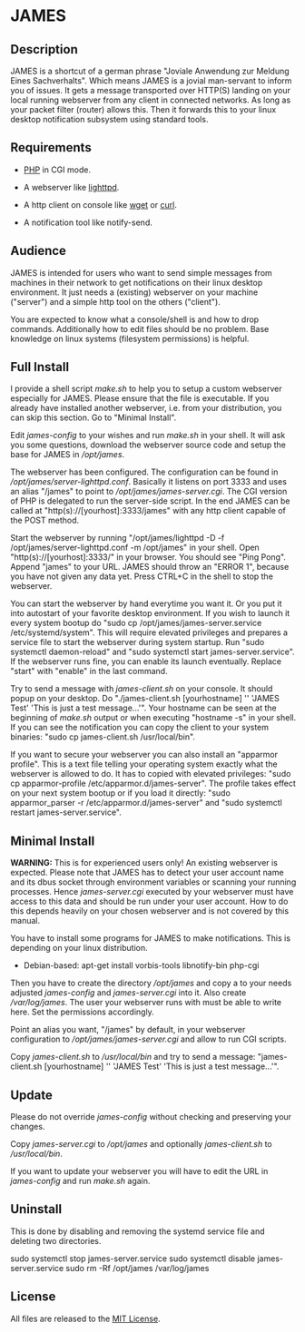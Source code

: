 # JAMES

## Description

JAMES is a shortcut of a german phrase "Joviale Anwendung zur Meldung Eines
Sachverhalts". Which means JAMES is a jovial man-servant to inform you of
issues. It gets a message transported over HTTP(S) landing on your local running
webserver from any client in connected networks. As long as your packet filter
(router) allows this. Then it forwards this to your linux desktop notification 
subsystem using standard tools.

## Requirements

* [PHP](http://www.php.net/) in CGI mode.

* A webserver like [lighttpd](https://www.lighttpd.net/).

* A http client on console like [wget](https://www.gnu.org/software/wget/) or [curl](http://curl.haxx.se/).

* A notification tool like notify-send.

## Audience

JAMES is intended for users who want to send simple messages from machines in
their network to get notifications on their linux desktop environment. It just
needs a (existing) webserver on your machine ("server") and a simple http tool
on the others ("client").

You are expected to know what a console/shell is and how to drop commands.
Additionally how to edit files should be no problem. Base knowledge on linux
systems (filesystem permissions) is helpful.

## Full Install

I provide a shell script *make.sh* to help you to setup a custom webserver
especially for JAMES. Please ensure that the file is executable. If you
already have installed another webserver, i.e. from your distribution, you can
skip this section. Go to "Minimal Install".

Edit *james-config* to your wishes and run *make.sh* in your shell. It will ask
you some questions, download the webserver source code and setup the base for
JAMES in */opt/james*.

The webserver has been configured. The configuration can be found in
*/opt/james/server-lighttpd.conf*. Basically it listens on port 3333 and uses an
alias "/james" to point to */opt/james/james-server.cgi*. The CGI version of PHP
is delegated to run the server-side script. In the end JAMES can be called at
"http(s)://[yourhost]:3333/james" with any http client capable of the POST
method.

Start the webserver by running
"/opt/james/lighttpd -D -f /opt/james/server-lighttpd.conf -m /opt/james" in
your shell. Open "http(s)://[yourhost]:3333/" in your browser. You should see
"Ping Pong". Append "james" to your URL. JAMES should throw an "ERROR 1",
because you have not given any data yet. Press CTRL+C in the shell to stop the
webserver.

You can start the webserver by hand everytime you want it. Or you put it into
autostart of your favorite desktop environment. If you wish to launch it every
system bootup do "sudo cp /opt/james/james-server.service /etc/systemd/system".
This will require elevated privileges and prepares a service file to start the 
webserver during system startup. Run "sudo systemctl daemon-reload" and
"sudo systemctl start james-server.service". If the webserver runs fine, you can
enable its launch eventually. Replace "start" with "enable" in the last command.

Try to send a message with *james-client.sh* on your console. It should popup on
your desktop. Do
"./james-client.sh [yourhostname] '' 'JAMES Test' 'This is just a test message...'".
Your hostname can be seen at the beginning of *make.sh* output or when executing
"hostname -s" in your shell. If you can see the notification you can copy the
client to your system binaries: "sudo cp james-client.sh /usr/local/bin".

If you want to secure your webserver you can also install an "apparmor profile".
This is a text file telling your operating system exactly what the webserver is
allowed to do. It has to copied with elevated privileges:
"sudo cp apparmor-profile /etc/apparmor.d/james-server". The profile takes
effect on your next system bootup or if you load it directly:
"sudo apparmor_parser -r /etc/apparmor.d/james-server" and
"sudo systemctl restart james-server.service".

## Minimal Install

**WARNING:** This is for experienced users only! An existing webserver is
expected. Please note that JAMES has to detect your user account name
and its dbus socket through environment variables or scanning your
running processes. Hence *james-server.cgi* executed by your webserver
must have access to this data and should be run under your user
account. How to do this depends heavily on your chosen webserver and
is not covered by this manual.

You have to install some programs for JAMES to make notifications. This is
depending on your linux distribution.

* Debian-based: apt-get install vorbis-tools libnotify-bin php-cgi

Then you have to create the directory */opt/james* and copy a to your needs
adjusted *james-config* and *james-server.cgi* into it. Also create
*/var/log/james*. The user your webserver runs with must be able to write here.
Set the permissions accordingly.

Point an alias you want, "/james" by default, in your webserver configuration
to */opt/james/james-server.cgi* and allow to run CGI scripts.

Copy *james-client.sh* to */usr/local/bin* and try to send a message:
"james-client.sh [yourhostname] '' 'JAMES Test' 'This is just a test message...'".

## Update

Please do not override *james-config* without checking and preserving your
changes.

Copy *james-server.cgi* to */opt/james* and optionally *james-client.sh* to
*/usr/local/bin*.

If you want to update your webserver you will have to edit the URL in
*james-config* and run *make.sh* again.

## Uninstall

This is done by disabling and removing the systemd service file and deleting 
two directories.

sudo systemctl stop james-server.service
sudo systemctl disable james-server.service
sudo rm -Rf /opt/james /var/log/james

## License

All files are released to the [MIT License](https://github.com/AnanasPfirsichSaft/james/blob/master/LICENSE).
